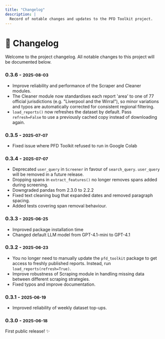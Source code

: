 ```yaml
---
title: "Changelog"
description: |
  Record of notable changes and updates to the PFD Toolkit project.
---
```


# 📆 Changelog

Welcome to the project changelog. All notable changes to this project will be documented below.


### 0.3.6 - <small>2025-08-03</small>
* Improve reliability and performance of the Scraper and Cleaner modules. 
* The Cleaner module now standardises each report 'area' to one of 77 official jurisdictions (e.g. "Liverpool and the Wirral"), so minor variations and typos are automatically corrected for consistent regional filtering.
* `load_reports()` now refreshes the dataset by default. Pass `refresh=False` to use a previously cached copy instead of downloading again.


### 0.3.5 - <small>2025-07-07</small>
* Fixed issue where PFD Toolkit refused to run in Google Colab

### 0.3.4 - <small>2025-07-07</small>
* Deprecated `user_query` in `Screener` in favour of `search_query`. `user_query` will be removed in a future release.
* Dropping spans in `extract_features()` no longer removes spans added during screening.
* Downgraded pandas from 2.3.0 to 2.2.2
* Fixed text cleaning bug that expanded dates and removed paragraph spacing.
* Added tests covering span removal behaviour.

### 0.3.3 - <small>2025-06-25</small>
* Improved package installation time
* Changed default LLM model from GPT-4.1-mini to GPT-4.1

### 0.3.2 - <small>2025-06-23</small>
* You no longer need to manually update the `pfd_toolkit` package to get access to freshly published reports. Instead, run `load_reports(refresh=True)`.
* Improve robustness of Scraping module in handling missing data between different scraping strategies.
* Fixed typos and improve documentation.

### 0.3.1 - <small>2025-06-19</small>
* Improved reliability of weekly dataset top-ups.


### 0.3.0 - <small>2025-06-18</small>
First public release! ✨


<!-- 
## [0.3.0] – 2025-07-01

=== "✨ Highlights"
    - 🖇️ Refactored API for more modular LLM integration.
    - 🐛 Fixed intermittent crash on empty PFD report uploads.

=== "📝 Details"
    - **Added:** New `produce_spans` flag for detailed span extraction during LLM-powered feature extraction.
    - **Changed:** Unified the feature extraction and theme assignment APIs—breaking change, see migration below.
    - **Fixed:** Empty DataFrame uploads now return a user-friendly error instead of crashing.
    - **Docs:** Improved developer guide for custom extractors.

!!! Important
    **Breaking change in 0.3.0:**  
    The feature extraction API now requires explicit column selection. Old scripts may fail.


???+ note "Migration Guidance"
    Update your function calls from:
    ```python
    extractor.extract_features(reports)
    ```
    to:
    ```python
    extractor.extract_features(reports, include_date=True, include_concerns=True)
    ```
    See the [API reference](api.md) for details.

---

## [0.2.0] – 2025-05-20

- 🧱 Initial LLM feature extraction  
- 📑 Thematic assignment proof-of-concept  
- 🛠️ Improved error handling for malformed reports

---

## [0.1.0] – 2025-04-14

- 🎉 First release: dataset loader, basic extraction, manual theme labelling

--- -->